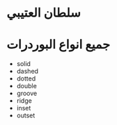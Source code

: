 # سلطان العتيبي
# جميع انواع البوردرات
- solid
- dashed
- dotted
- double
- groove
- ridge
- inset
- outset
